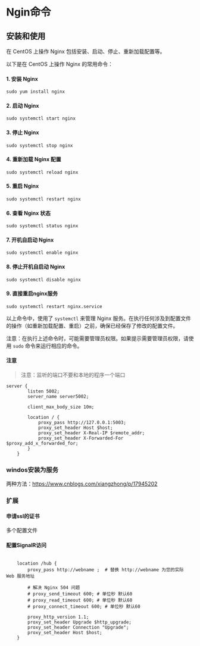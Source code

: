 
# Ngin命令


## 安装和使用

在 CentOS 上操作 Nginx 包括安装、启动、停止、重新加载配置等。

以下是在 CentOS 上操作 Nginx 的常用命令：


#### 1. 安装 Nginx
   
   ```
   sudo yum install nginx
   ```

#### 2. 启动 Nginx
   
   ```
   sudo systemctl start nginx
   ```
#### 3. 停止 Nginx
   
   ```
   sudo systemctl stop nginx
   ```
#### 4. 重新加载 Nginx 配置
   
   ```
   sudo systemctl reload nginx
   ```
#### 5. 重启 Nginx
   
   ```
   sudo systemctl restart nginx
   ```
#### 6. 查看 Nginx 状态
   
   ```
   sudo systemctl status nginx
   ```
#### 7. 开机自启动 Nginx
   
   ```
   sudo systemctl enable nginx
   ```
#### 8. 停止开机自启动 Nginx
   
   ```
   sudo systemctl disable nginx
   ```
#### 9. 直接重启nginx服务

```
sudo systemctl restart nginx.service
```

以上命令中，使用了 `systemctl` 来管理 Nginx 服务。在执行任何涉及到配置文件的操作（如重新加载配置、重启）之前，确保已经保存了修改的配置文件。

注意：在执行上述命令时，可能需要管理员权限。如果提示需要管理员权限，请使用 `sudo` 命令来运行相应的命令。

#### 注意

> 注意：监听的端口不要和本地的程序一个端口

```
server {
        listen 5002;
        server_name server5002;

        client_max_body_size 10m;

        location / {
            proxy_pass http://127.0.0.1:5003;
            proxy_set_header Host $host;
            proxy_set_header X-Real-IP $remote_addr;
            proxy_set_header X-Forwarded-For $proxy_add_x_forwarded_for;
        }
    }
```

### windos安装为服务
两种方法：https://www.cnblogs.com/xiangzhong/p/17945202


### 扩展

#### 申请ssl的证书
多个配置文件


#### 配置SignalR访问

```

    location /hub {
        proxy_pass http://webname ;  # 替换 http://webname 为您的实际 Web 服务地址

        # 解决 Nginx 504 问题
        # proxy_send_timeout 600; # 单位秒 默认60
        # proxy_read_timeout 600; # 单位秒 默认60
        # proxy_connect_timeout 600; # 单位秒 默认60

        proxy_http_version 1.1;
        proxy_set_header Upgrade $http_upgrade;
        proxy_set_header Connection "Upgrade";
        proxy_set_header Host $host; 
    }
    
``` 